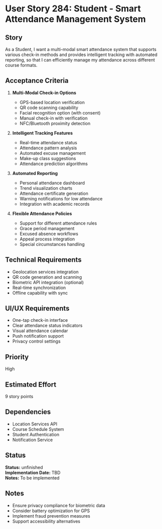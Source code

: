 # User Story 284: Student - Smart Attendance Management System

## Story
As a Student, I want a multi-modal smart attendance system that supports various check-in methods and provides intelligent tracking with automated reporting, so that I can efficiently manage my attendance across different course formats.

## Acceptance Criteria
1. **Multi-Modal Check-in Options**
   - GPS-based location verification
   - QR code scanning capability
   - Facial recognition option (with consent)
   - Manual check-in with verification
   - NFC/Bluetooth proximity detection

2. **Intelligent Tracking Features**
   - Real-time attendance status
   - Attendance pattern analysis
   - Automated excuse management
   - Make-up class suggestions
   - Attendance prediction algorithms

3. **Automated Reporting**
   - Personal attendance dashboard
   - Trend visualization charts
   - Attendance certificate generation
   - Warning notifications for low attendance
   - Integration with academic records

4. **Flexible Attendance Policies**
   - Support for different attendance rules
   - Grace period management
   - Excused absence workflows
   - Appeal process integration
   - Special circumstances handling

## Technical Requirements
- Geolocation services integration
- QR code generation and scanning
- Biometric API integration (optional)
- Real-time synchronization
- Offline capability with sync

## UI/UX Requirements
- One-tap check-in interface
- Clear attendance status indicators
- Visual attendance calendar
- Push notification support
- Privacy control settings

## Priority
High

## Estimated Effort
9 story points

## Dependencies
- Location Services API
- Course Schedule System
- Student Authentication
- Notification Service


## Status
**Status:** unfinished  
**Implementation Date:** TBD  
**Notes:** To be implemented
## Notes
- Ensure privacy compliance for biometric data
- Consider battery optimization for GPS
- Implement fraud prevention measures
- Support accessibility alternatives